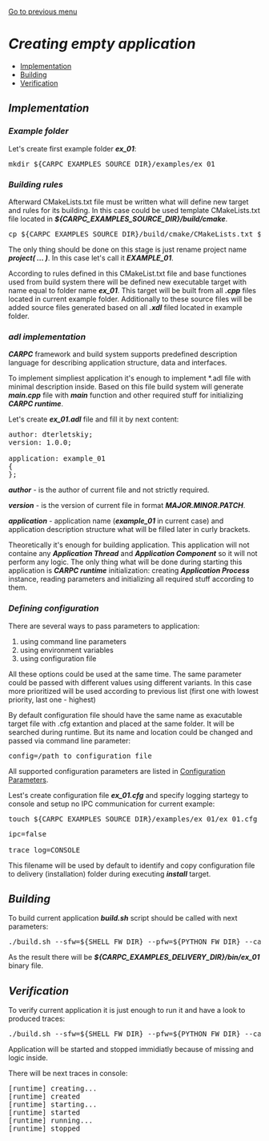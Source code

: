 [Go to previous menu](./development.md#development)

# ***Creating empty application***

   - [Implementation](#implementation)
   - [Building](#building)
   - [Verification](#verification)



## ***Implementation***

### ***Example folder***

Let's create first example folder ***ex_01***:

<pre>
mkdir ${CARPC_EXAMPLES_SOURCE_DIR}/examples/ex_01
</pre>

### ***Building rules***

Afterward CMakeLists.txt file must be written what will define new target and rules for its building. In this case could be used template CMakeLists.txt file located in ***${CARPC_EXAMPLES_SOURCE_DIR}/build/cmake***.

<pre>
cp ${CARPC_EXAMPLES_SOURCE_DIR}/build/cmake/CMakeLists.txt ${CARPC_EXAMPLES_SOURCE_DIR}/examples/ex_01
</pre>

The only thing should be done on this stage is just rename project name ***project( ... )***. In this case let's call it ***EXAMPLE_01***.

According to rules defined in this CMakeList.txt file and base functiones used from build system there will be defined new executable target with name equal to folder name ***ex_01***. This target will be built from all ***.cpp*** files located in current example folder. Additionally to these source files will be added source files generated based on all ***.xdl*** filed located in example folder.

### ***adl implementation***

***CARPC*** framework and build system supports predefined description language for describing application structure, data and interfaces.

To implement simpliest application it's enough to implement *.adl file with minimal description inside. Based on this file build system will generate ***main.cpp*** file with ***main*** function and other required stuff for initializing ***CARPC runtime***.

Let's create ***ex_01.adl*** file and fill it by next content:

<pre>
author: dterletskiy;
version: 1.0.0;

application: example_01
{
};
</pre>

***author*** - is the author of current file and not strictly required.

***version*** - is the version of current file in format ***MAJOR.MINOR.PATCH***.

***application*** - application name (***example_01*** in current case) and application description structure what will be filled later in curly brackets.

Theoretically it's enough for building application. This application will not containe any ***Application Thread*** and ***Application Component*** so it will not perform any logic. The only thing what will be done during starting this application is ***CARPC runtime*** initialization: creating ***Application Process*** instance, reading parameters and initializing all required stuff according to them.

### ***Defining configuration***

There are several ways to pass parameters to application:
   1. using command line parameters
   2. using environment variables
   3. using configuration file

All these options could be used at the same time. The same parameter could be passed with different values using different variants. In this case more prioritized will be used according to previous list (first one with lowest priority, last one - highest)

By default configuration file should have the same name as exacutable target file with .cfg extantion and placed at the same folder. It will be searched during runtime. But its name and location could be changed and passed via command line parameter:

<pre>
config=/path_to_configuration_file
</pre>

All supported configuration parameters are listed in [Configuration Parameters](./configuration_parameters.md#configuration-parameters).

Lest's create configuration file ***ex_01.cfg*** and specify logging startegy to console and setup no IPC communication for current example:

<pre>
touch ${CARPC_EXAMPLES_SOURCE_DIR}/examples/ex_01/ex_01.cfg
</pre>

<pre>
ipc=false

trace_log=CONSOLE
</pre>

This filename will be used by default to identify and copy configuration file to delivery (installation) folder during executing ***install*** target.



## ***Building***

To build current application ***build.sh*** script should be called with next parameters:

<pre>
./build.sh --sfw=${SHELL_FW_DIR} --pfw=${PYTHON_FW_DIR} --carpc=${CARPC_DELIVERY_DIR} --arch=x86_64 --os=linux --action=clean_build
</pre>

As the result there will be ***${CARPC_EXAMPLES_DELIVERY_DIR}/bin/ex_01*** binary file.



## ***Verification***

To verify current application it is just enough to run it and have a look to produced traces:

<pre>
./build.sh --sfw=${SHELL_FW_DIR} --pfw=${PYTHON_FW_DIR} --carpc=${CARPC_DELIVERY_DIR} --arch=x86_64 --os=linux --action=start --target=ex_01
</pre>

Application will be started and stopped immidiatly because of missing and logic inside.

There will be next traces in console:

<pre>
[runtime] creating...
[runtime] created
[runtime] starting...
[runtime] started
[runtime] running...
[runtime] stopped
</pre>
